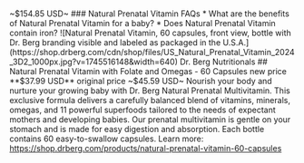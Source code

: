 # 


~$154.85 USD~ ### Natural Prenatal Vitamin FAQs * What are the benefits of Natural Prenatal Vitamin for a baby? * Does Natural Prenatal Vitamin contain iron? ![Natural Prenatal Vitamin, 60 capsules, front view, bottle with Dr. Berg branding visible and labeled as packaged in the U.S.A.](https://shop.drberg.com/cdn/shop/files/US_Natural_Prenatal_Vitamin_2024_3D2_1000px.jpg?v=1745516148&width=640) Dr. Berg Nutritionals ## Natural Prenatal Vitamin with Folate and Omegas - 60 Capsules new price **$37.99 USD** original price ~$45.59 USD~ Nourish your body and nurture your growing baby with Dr. Berg Natural Prenatal Multivitamin. This exclusive formula delivers a carefully balanced blend of vitamins, minerals, omegas, and 11 powerful superfoods tailored to the needs of expectant mothers and developing babies. Our prenatal multivitamin is gentle on your stomach and is made for easy digestion and absorption. Each bottle contains 60 easy-to-swallow capsules.
Learn more: https://shop.drberg.com/products/natural-prenatal-vitamin-60-capsules
